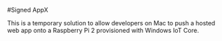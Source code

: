 #Signed AppX

This is a temporary solution to allow developers on Mac to push a hosted web app onto a Raspberry Pi 2 provisioned with Windows IoT Core.

